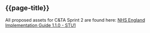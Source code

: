 ## {{page-title}}

All proposed assets for C&TA Sprint 2 are found here:  <a href='https://simplifier.net/guide/nhs-england-implementation-guide-stu1?version=1.1.0-sprint-2-review' target="_blank">NHS England Implementation Guide 1.1.0 - STU1</a>